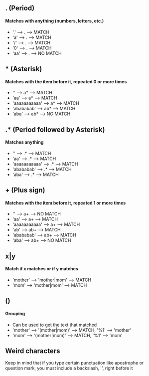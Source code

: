 ## . (Period)
#### Matches with anything (numbers, letters, etc.)
- '.' --> . --> MATCH
- 'a' --> . --> MATCH
- '/' --> . --> MATCH
- '0' --> . --> MATCH
- 'aa' --> . --> NO MATCH

## * (Asterisk)
#### Matches with the item before it, repeated 0 or more times
- '' --> a* --> MATCH
- 'aa' --> a* --> MATCH
- 'aaaaaaaaaaa' --> a* --> MATCH
- 'abababab' --> ab* --> MATCH
- 'aba' --> ab* --> NO MATCH

## .* (Period followed by Asterisk)
#### Matches anything
- '' --> .* --> MATCH
- 'aa' --> .* --> MATCH
- 'aaaaaaaaaaa' --> .* --> MATCH
- 'abababab' --> .* --> MATCH
- 'aba' --> .* --> MATCH

## + (Plus sign)
#### Matches with the item before it, repeated 1 or more times
- '' --> a+ --> NO MATCH
- 'aa' --> a+ --> MATCH
- 'aaaaaaaaaaa' --> a+ --> MATCH
- 'ab' --> ab+ --> MATCH
- 'abababab' --> ab+ --> MATCH
- 'aba' --> ab+ --> NO MATCH

## x|y 
#### Match if x matches or if y matches
- 'mother' --> 'mother|mom' --> MATCH
- 'mom' --> 'mother|mom' --> MATCH

## () 
#### Grouping
- Can be used to get the text that matched
- 'mother' --> '(mother|mom)' --> MATCH, '%1' --> 'mother'
- 'mom' --> '(mother|mom)' --> MATCH, '%1' --> 'mom'

## Weird characters
Keep in mind that if you type certain punctuation like apostrophe or question mark, you must include a backslash, '\', right before it 
